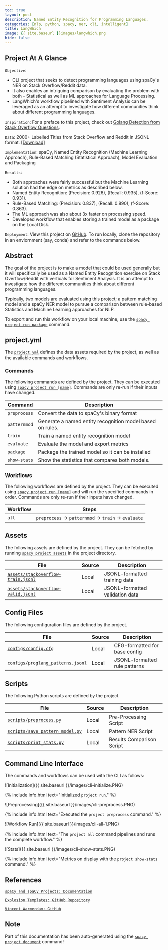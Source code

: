 ```yaml
---
toc: true
layout: post
description: Named Entity Recognition for Programming Languages.
categories: [nlp, python, spacy, ner, cli, intelligent]
title: LangWhich
image: {{ site.baseurl }}images/langwhich.png
hide: false
---
```

## Project At A Glance
`Objective`: 
- CLI project that seeks to detect programming languages using spaCy's NER on Stack Overflow/Reddit data. 
- It also enables an intriguing comparison by evaluating the problem with both - Statistical as well as ML approaches for Language Processing.
- LangWhich's workflow pipelined with Sentiment Analysis can be leveraged as an attempt to investigate how different communities think about different programming languages.

`Inspiration`: For a preface to this project, check out [Golang Detection from Stack Overflow Questions](https://kunal-bhar.github.io/blog/nlp/python/spacy/english/intelligent/2022/03/23/golang-detection.html).

`Data`: 2000+ Labelled Titles from Stack Overflow and Reddit in JSONL format. [[Download]](https://github.com/kunal-bhar/langwhich/tree/main/assets) 

`Implementation`: spaCy, Named Entity Recognition (Machine Learning Approach), Rule-Based Matching (Statistical Approach), Model Evaluation and Packaging

`Results`: 
- Both approaches were fairly successful but the Machine Learning solution had the edge on metrics as described below.
- Named Entity Recognition: (Precision: 0.926), (Recall: 0.935), (f-Score: 0.931).
- Rule-Based Matching: (Precision: 0.837), (Recall: 0.890), (f-Score: 0.863).
- The ML approach was also about 3x faster on processing speed.
- Developed workflow that enables storing a trained model as a package on the Local Disk.

`Deployment`: View this project on [GitHub](https://github.com/kunal-bhar/langwhich). To run locally, clone the repository in an enviornment (say, conda) and refer to the commands below.


## Abstract

The goal of the project is to make a model that could be used generally but it will specifically be used as a Named Entity Recognition exercise on Stack Overflow/Reddit with verticals for Sentiment Analysis. It is an attempt to investigate how the different communities think about different programming languages.

Typically, two models are evaluated using this project; a pattern matching model and a spaCy NER model to pursue a comparison between rule-based Statistics and Machine Learning approaches for NLP.

To export and run this workflow on your local machine, use the [`spacy project run package`](https://spacy.io/api/cli#package) command.


<!-- SPACY PROJECT: AUTO-GENERATED DOCS START (do not remove) -->


## project.yml

The [`project.yml`](project.yml) defines the data assets required by the
project, as well as the available commands and workflows. 

### Commands

The following commands are defined by the project. They
can be executed using [`spacy project run [name]`](https://spacy.io/api/cli#project-run).
Commands are only re-run if their inputs have changed.

| Command | Description |
| --- | --- |
| `preprocess` | Convert the data to spaCy's binary format |
| `patternmod` | Generate a named entity recognition model based on rules. |
| `train` | Train a named entity recognition model |
| `evaluate` | Evaluate the model and export metrics |
| `package` | Package the trained model so it can be installed |
| `show-stats` | Show the statistics that compares both models. |

### Workflows

The following workflows are defined by the project. They
can be executed using [`spacy project run [name]`](https://spacy.io/api/cli#project-run)
and will run the specified commands in order. Commands are only re-run if their
inputs have changed.

| Workflow | Steps |
| --- | --- |
| `all` | `preprocess` &rarr; `patternmod` &rarr; `train` &rarr; `evaluate` |

## Assets

The following assets are defined by the project. They can
be fetched by running [`spacy project assets`](https://spacy.io/api/cli#project-assets)
in the project directory.

| File | Source | Description |
| --- | --- | --- |
| [`assets/stackoverflow-train.jsonl`](assets/stackoverflow-train.jsonl) | Local | JSONL-formatted training data |
| [`assets/stackoverflow-valid.jsonl`](assets/stackoverflow-valid.jsonl) | Local | JSONL-formatted validation data |

## Config Files

The following configuration files are defined by the project. 

| File | Source | Description |
| --- | --- | --- |
| [`configs/config.cfg`](configs/config.cfg) | Local | CFG-formatted for base config |
| [`configs/proglang_patterns.jsonl`](configs/proglang_patterns.jsonl) | Local | JSONL-formatted rule patterns |

## Scripts

The following Python scripts are defined by the project.

| File | Source | Description |
| --- | --- | --- |
| [`scripts/preprocess.py`](scripts/preprocess.py) | Local | Pre-Processing Script |
| [`scripts/save_pattern_model.py`](scripts/save_pattern_model.py) | Local | Pattern NER Script |
| [`scripts/print_stats.py`](scripts/print_stats.py) | Local | Results Comparison Script |

## Command Line Interface

The commands and workflows can be used with the CLI as follows:

<!-- Initialize: `project run`  -->

![Initialization]({{ site.baseurl }}/images/cli-initialize.PNG)

{% include info.html text="Initialized `project run`." %}


<!-- Command Execution: `project preprocess` -->

![Preprocessing]({{ site.baseurl }}/images/cli-preprocess.PNG)

{% include info.html text="Executed the `project preprocess` command." %}


<!-- Workflow Execution: `project all` -->

![Workflow Run]({{ site.baseurl }}/images/cli-all-1.PNG)

{% include info.html text="The `project all` command pipelines and runs the complete workflow." %}


<!-- ![Workflow Run](/images/cli-all-2.PNG) -->

<!-- Metrics: `project show-stats` -->

![Stats]({{ site.baseurl }}/images/cli-show-stats.PNG)

{% include info.html text="Metrics on display with the `project show-stats` command." %}



## References

[`spaCy and spaCy Projects: Documentation`](https://spacy.io/usage/projects)

[`Explosion Templates: GitHub Repository`](https://github.com/explosion/projects)

[`Vincent Warmerdam: GitHub`](https://github.com/koaning)



<!-- SPACY PROJECT: AUTO-GENERATED DOCS END (do not remove) -->
## Note

Part of this documentation has been auto-generated using the [`spacy project document`](https://spacy.io/api/cli#project-document) command!
